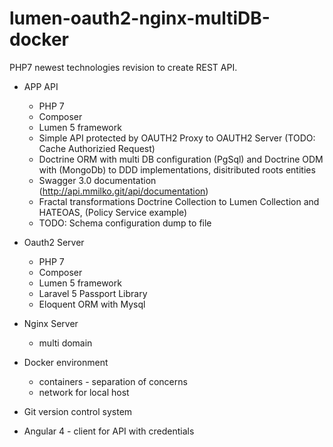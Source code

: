# lumen-oauth2-nginx-multiDB-docker
PHP7 newest technologies revision to create REST API.

* APP API
    - PHP 7
    - Composer
    - Lumen 5 framework
	- Simple API protected by OAUTH2 Proxy to OAUTH2 Server (TODO: Cache Authorizied Request)
	- Doctrine ORM with multi DB configuration (PgSql) and Doctrine ODM with (MongoDb) to DDD implementations, disitributed roots entities
	- Swagger 3.0 documentation (http://api.mmilko.git/api/documentation)
    - Fractal transformations Doctrine Collection to Lumen Collection and HATEOAS, (Policy Service example)
    - TODO: Schema configuration dump to file

* Oauth2 Server
    - PHP 7 
    - Composer
    - Lumen 5 framework
    - Laravel 5 Passport Library
    - Eloquent ORM with Mysql

* Nginx Server
    - multi domain

* Docker environment
    -  containers - separation of concerns
    -  network for local host
    
* Git  version control system

* Angular 4 - client for API with credentials

